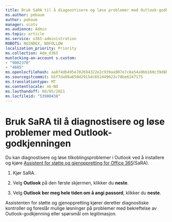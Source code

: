 ```yaml
---
title: Bruk SaRA til å diagnostisere og løse problemer med Outlook-godkjenningen
ms.author: pebaum
author: pebaum
manager: scotv
ms.audience: Admin
ms.topic: article
ms.service: o365-administration
ROBOTS: NOINDEX, NOFOLLOW
localization_priority: Priority
ms.collection: Adm_O365
munlocking-an-account s.custom:
- "9002370"
- "4605"
ms.openlocfilehash: aa8f4db495e702694322e2c939aa907e7c8a54a9bb160c39d8bd5f49a32bcb01
ms.sourcegitcommit: b5f7da89a650d2915dc652449623c78be6247175
ms.translationtype: MT
ms.contentlocale: nb-NO
ms.lasthandoff: 08/05/2021
ms.locfileid: "53980438"
---
```

# <a name="use-sara-to-diagnose-and-resolve-outlook-authentication-issues"></a>Bruk SaRA til å diagnostisere og løse problemer med Outlook-godkjenningen

Du kan diagnostisere og løse tilkoblingsproblemer i Outlook ved å installere og kjøre [Assistent for støtte og gjenoppretting for Office 365](https://diagnostics.office.com/#/)(SaRA).

1. Kjør SaRA.

2. Velg **Outlook** på den første skjermen, klikker du **neste**.

3. Velg **Outlook ber meg hele tiden om å angi passord**, klikker du **neste**.

Assistenten for støtte og gjenoppretting kjører deretter diagnostiske kontroller og foreslår mulige løsninger på problemer med bekreftelse av Outlook-godkjenning eller spørsmål om legitimasjon.
